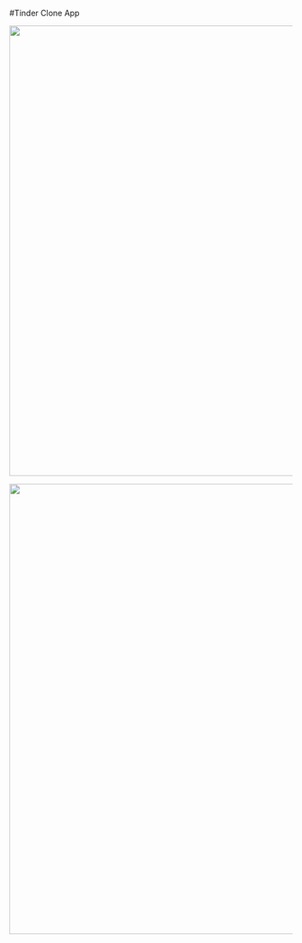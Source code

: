 #Tinder Clone App

<p align="center">
  <img width="520" height="800" src="https://user-images.githubusercontent.com/38335297/158405463-b6f8578e-5e03-4e58-a6b3-58db05fddb1b.png">
</p>

<p align="center">
  <img width="520" height="800"  src="https://user-images.githubusercontent.com/38335297/158405458-cf547379-88d6-44e5-9bf2-f3b537816806.jpg">
</p>


